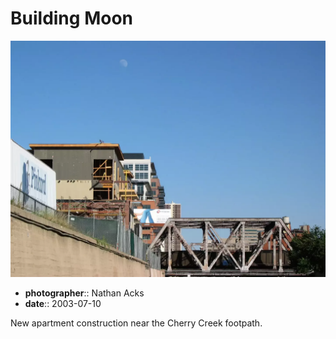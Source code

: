 # Building Moon

![A daytime Moon hangs over a steel railroad bridge and nearby construction](assets/2003-07-10-building-moon.webp)

* **photographer**:: Nathan Acks  
* **date**:: 2003-07-10

New apartment construction near the Cherry Creek footpath.
